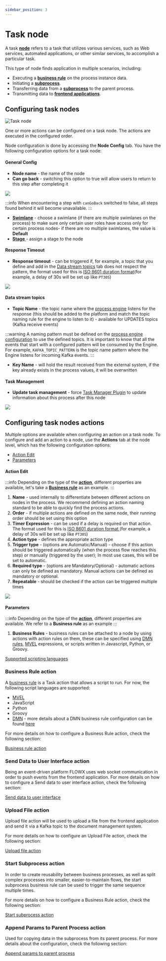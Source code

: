 ```yaml
---
sidebar_position: 3
---
```

# Task node

A task [**node**](../../terms/flowx-node) refers to a task that utilizes various services, such as Web services, automated applications, or other similar services, to accomplish a particular task.

This type of node finds application in multiple scenarios, including:

* Executing a [**business rule**](../../terms/business-rules) on the process instance data.
* Initiating a [**subprocess**](../../terms/flowx-subprocess).
* Transferring data from a [**subprocess**](../../terms/flowx-subprocess) to the parent process.
* Transmitting data to [**frontend applications**](../../terms/flowx-frontend-application).

## Configuring task nodes

![Task node](https://s3.eu-west-1.amazonaws.com/docx.flowx.ai/building-blocks/node/service_task.png#center)

One or more actions can be configured on a task node. The actions are executed in the configured order.

Node configuration is done by accessing the **Node Config** tab. You have the following configuration options for a task node:

#### General Config

* **Node name** - the name of the node
* **Can go back** - switching this option to true will allow users to return to this step after completing it

<div class = "image-scaled">

![](https://s3.eu-west-1.amazonaws.com/docx.flowx.ai/building-blocks/node/task_node_general_config.png)

</div>

:::info
When encountering a step with `canGoBack` switched to false, all steps found behind it will become unavailable.
:::

* [**Swimlane**](../../platform-deep-dive/user-roles-management/swimlanes.md) - choose a swimlane (if there are multiple swimlanes on the process) to make sure only certain user roles have access only for certain process nodes- if there are no multiple swimlanes, the value is **Default**
* [**Stage** ](../../platform-deep-dive/plugins/custom-plugins/task-management/using-stages.md)- assign a stage to the node

#### Response Timeout

* **Response timeout** - can be triggered if, for example, a topic that you define and add in the [Data stream topics](./#data-stream-topics) tab does not respect the pattern, the format used for this is [ISO 8601 duration format](https://www.w3.org/TR/NOTE-datetime)(for example, a delay of 30s will be set up like `PT30S`)

![](https://s3.eu-west-1.amazonaws.com/docx.flowx.ai/building-blocks/node/task_node_response_timeout.png)

#### Data stream topics

*  **Topic Name** - the topic name where the [process engine](../../platform-deep-dive/core-components/flowx-engine.md) listens for the response (this should be added to the platform and match the topic naming rule for the engine to listen to it) - available for UPDATES topics (Kafka receive events)

:::warning
A naming pattern must be defined on the [process engine configuration](../../platform-setup-guides/flowx-engine-setup-guide/flowx-engine-setup-guide.md#configuring-kafka) to use the defined topics. It is important to know that all the events that start with a configured pattern will be consumed by the Engine. For example, `KAFKA_TOPIC_PATTERN` is the topic name pattern where the Engine listens for incoming Kafka events.
:::

* **Key Name** - will hold the result received from the external system, if the key already exists in the process values, it will be overwritten

#### Task Management

* **Update task management** - force [Task Manager Plugin](../../platform-deep-dive/plugins/custom-plugins/task-management/task-management.md) to update information about this process after this node

![](https://s3.eu-west-1.amazonaws.com/docx.flowx.ai/building-blocks/node/task_node_task_management.png)

## Configuring task nodes actions

Multiple options are available when configuring an action on a task node. To configure and add an action to a node, use the **Actions** tab at the node level, which has the following configuration options:

* [Action Edit](#action-edit)
* [Parameters](#parameters)

#### Action Edit

:::info
Depending on the type of the [**action**](../actions/actions.md), different properties are available, let's take a [**Business rule**](../actions/business-rule-action/business-rule-action.md) as an example.
:::

1. **Name** - used internally to differentiate between different actions on nodes in the process. We recommend defining an action naming standard to be able to quickly find the process actions.
2. **Order** - if multiple actions are defined on the same node, their running order should be set using this option
3. **Timer Expression** - can be used if a delay is required on that action. The format used for this is [ISO 8601 duration format ](https://www.w3.org/TR/NOTE-datetime)(for example, a delay of 30s will be set up like `PT30S`)
4. **Action type** - defines the appropriate action type
5. **Trigger type** - (options are Automatic/Manual) - choose if this action should be triggered automatically (when the process flow reaches this step) or manually (triggered by the user); In most use cases, this will be set to automatic.
6. **Required type** - (options are Mandatory/Optional) - automatic actions can only be defined as mandatory. Manual actions can be defined as mandatory or optional.
7. **Repeatable** - should be checked if the action can be triggered multiple times

<div class = "image-scaled">

![](https://s3.eu-west-1.amazonaws.com/docx.flowx.ai/building-blocks/node/task_node_action_edit.png)

</div>

#### Parameters

:::info
Depending on the type of the [**action**](../actions/actions.md), different properties are available. We refer to a **Business rule** as an example
:::

1. **Business Rules** - business rules can be attached to a node by using actions with action rules on them, these can be specified using [DMN rules](../actions/business-rule-action/dmn-business-rule-action.md), [MVEL](../../platform-overview/frameworks-and-standards/business-process-industry-standards/intro-to-mvel.md) expressions, or scripts written in Javascript, Python, or Groovy.

[Supported scripting languages](../../building-blocks/supported-scripts.md)

### Business Rule action

A [business rule](../actions/business-rule-action/business-rule-action.md) is a Task action that allows a script to run. For now, the following script languages are supported:

* [MVEL](../../platform-overview/frameworks-and-standards/business-process-industry-standards/intro-to-mvel.md)
* JavaScript
* Python
* Groovy
* [DMN](../../platform-overview/frameworks-and-standards/business-process-industry-standards/intro-to-dmn.md) - more details about a DMN business rule configuration can be found [here](../actions/business-rule-action/dmn-business-rule-action.md)

For more details on how to configure a Business Rule action, check the following section:

[Business rule action](../actions/business-rule-action/business-rule-action.md)

### Send Data to User Interface action

Being an event-driven platform FLOWX uses web socket communication in order to push events from the frontend application.
For more details on how to configure a Send data to user interface action, check the following section:

[Send data to user interface](../actions/send-data-to-user-interface.md)

### Upload File action

Upload file action will be used to upload a file from the frontend application and send it via a Kafka topic to the document management system.

For more details on how to configure an Upload File action, check the following section:

[Upload file action](../actions/upload-file-action.md)

### Start Subprocess action

In order to create reusability between business processes, as well as split complex processes into smaller, easier-to-maintain flows, the start subprocess business rule can be used to trigger the same sequence multiple times.

For more details on how to configure a Business Rule action, check the following section:

[Start subprocess action](../actions/start-subprocess-action.md)

### Append Params to Parent Process action

Used for copying data in the subprocess from its parent process.
For more details about the configuration, check the following section:

[Append params to parent process](../actions/append-params-to-parent-process.md)
